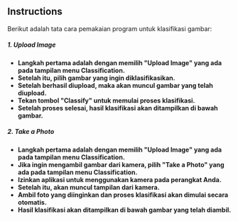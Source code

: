 

## Instructions

Berikut adalah tata cara pemakaian program untuk klasifikasi gambar:

##### <b>1. Upload Image<b>
* Langkah pertama adalah dengan memilih "Upload Image" yang ada pada tampilan menu Classification.
* Setelah itu, pilih gambar yang ingin diklasifikasikan.
* Setelah berhasil diupload, maka akan muncul gambar yang telah diupload.
* Tekan tombol "Classify" untuk memulai proses klasifikasi.
* Setelah proses selesai, hasil klasifikasi akan ditampilkan di bawah gambar.

##### <b>2. Take a Photo<b>
* Langkah pertama adalah dengan memilih "Upload Image" yang ada pada tampilan menu Classification.
* Jika ingin mengambil gambar dari kamera, pilih "Take a Photo" yang ada pada tampilan menu Classification.
* Izinkan aplikasi untuk menggunakan kamera pada perangkat Anda.
* Setelah itu, akan muncul tampilan dari kamera.
* Ambil foto yang diinginkan dan proses klasifikasi akan dimulai secara otomatis.
* Hasil klasifikasi akan ditampilkan di bawah gambar yang telah diambil.




